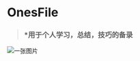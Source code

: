 # OnesFile
>### *用于个人学习，总结，技巧的备录
![一张图片](https://avatars0.githubusercontent.com/u/21030347?s=460&v=4)